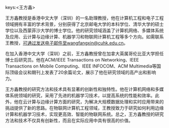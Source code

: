 keys:<王方鑫>


王方鑫教授是香港中文大学（深圳）的一名助理教授，他在计算机工程和电子工程领域拥有丰富的学术背景，分别获得了北京邮电大学的本科学位、清华大学的硕士学位以及西蒙菲沙大学的博士学位。他的研究领域涵盖了计算机网络、多媒体系统及应用、云计算与边缘计算、机器学习和物联网计算机工程等多个方向。如需联系王教授，可通过发送电子邮件至wangfangxin@cuhk.edu.cn。

在加入香港中文大学（深圳）之前，王方鑫教授曾在加拿大英属哥伦比亚大学担任博士后研究员。他在ACM/IEEE Transactions on Networking、IEEE Transactions on Mobile Computing、IEEE INFOCOM、ACM Multimedia等国际顶级会议和期刊上发表了20余篇论文，展示了他在研究领域的高产出和影响力。

王方鑫教授的研究方法和技术具有显著的创新性和独特性。他在计算机网络和多媒体系统领域的研究，采用了先进的机器学习技术，以提高系统的性能和效率。此外，他在云计算与边缘计算方面的研究，为解决大规模数据处理和实时应用带来的挑战提供了新的思路。在物联网计算机工程领域，王教授致力于研究如何利用边缘计算和机器学习技术，实现更高效、智能的物联网系统。总之，王方鑫教授的研究方法和技术不仅具有创新性，而且在实际应用中具有很高的价值。